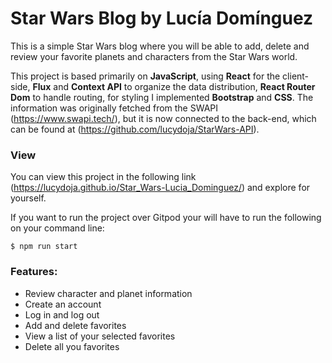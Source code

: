# Star Wars Blog by Lucía Domínguez

This is a simple Star Wars blog where you will be able to add, delete and review your favorite planets and characters from the Star Wars world.

This project is based primarily on **JavaScript**, using **React** for the client-side, **Flux** and **Context API** to organize the data distribution, **React Router Dom** to handle routing, for styling I implemented **Bootstrap** and **CSS**. The information was originally fetched from the SWAPI (https://www.swapi.tech/), but it is now connected to the back-end, which can be found at (https://github.com/lucydoja/StarWars-API).


### View
You can view this project in the following  link (https://lucydoja.github.io/Star_Wars-Lucia_Dominguez/) and explore for yourself. 

If you want to run the project over Gitpod your will have to run the following on your command line:
```
$ npm run start
```

### Features:

* Review character and planet information
* Create an account 
* Log in and log out
* Add and delete favorites
* View a list of your selected favorites
* Delete all you favorites

